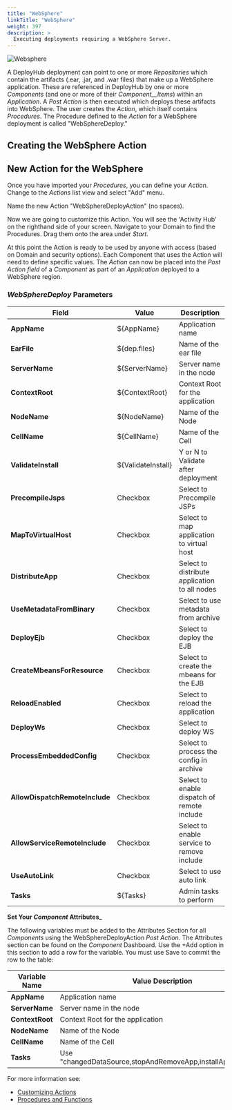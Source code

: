 ```yaml
---
title: "WebSphere"
linkTitle: "WebSphere"
weight: 397
description: >
  Executing deployments requiring a WebSphere Server.
---
```


![Websphere](/userguide/images/websphere.png)

A DeployHub deployment can point to one or more _Repositories_ which contain the artifacts (.ear, .jar, and .war files) that make up a WebSphere application. These are referenced in DeployHub by one or more _Components_ (and one or more of their _Component__Items_) within an _Application_. A _Post Action_ is then executed which deploys these artifacts into WebSphere. The user creates the _Action_, which itself contains _Procedures_. The Procedure defined to the _Action_ for a WebSphere deployment is called "WebSphereDeploy."

## Creating the WebSphere Action

## New Action for the WebSphere

Once you have imported your _Procedures_, you can define your _Action_. Change to the _Actions_ list view and select "Add" menu.  

Name the new Action "WebSphereDeployAction" (no spaces).

Now we are going to customize this Action. You will see the 'Activity Hub' on the righthand side of your screen. Navigate to your Domain to find the Procedures. Drag them onto the area under _Start._

At this point the Action is ready to be used by anyone with access (based on Domain and security options). Each Component that uses the Action will need to define specific values.
The _Action_ can now be placed into the _Post Action field_ of a _Component_ as part of an _Application_ deployed to a WebSphere region.

### _WebSphereDeploy_ Parameters

| **Field**                      | Value              | Description                                   |
|--------------------------------|--------------------|-----------------------------------------------|
| **AppName**                    | ${AppName}         | Application name                              |
| **EarFile**                    | ${dep.files}       | Name of the ear file                          |
| **ServerName**                 | ${ServerName}      | Server name in the node                       |
| **ContextRoot**                | ${ContextRoot}     | Context Root for the application              |
| **NodeName**                   | ${NodeName}        | Name of the Node                              |
| **CellName**                   | ${CellName}        | Name of the Cell                              |
| **ValidateInstall**            | ${ValidateInstall} | Y or N to Validate after deployment           |
| **PrecompileJsps**             | Checkbox           | Select to Precompile JSPs                     |
| **MapToVirtualHost**           | Checkbox           | Select to map application to virtual host     |
| **DistributeApp**              | Checkbox           | Select to distribute application to all nodes |
| **UseMetadataFromBinary**      | Checkbox           | Select to use metadata from archive           |
| **DeployEjb**                  | Checkbox           | Select to deploy the EJB                      |
| **CreateMbeansForResource**    | Checkbox           | Select to create the mbeans for the EJB       |
| **ReloadEnabled**              | Checkbox           | Select to  reload the application             |
| **DeployWs**                   | Checkbox           | Select to deploy WS                           |
| **ProcessEmbeddedConfig**      | Checkbox           | Select to process the config in archive       |
| **AllowDispatchRemoteInclude** | Checkbox           | Select to enable dispatch of remote include   |
| **AllowServiceRemoteInclude**  | Checkbox           | Select to enable service to remove include    |
| **UseAutoLink**                | Checkbox           | Select to use auto link                       |
| **Tasks**                      | ${Tasks}           | Admin tasks to perform                        |

**Set Your _Component_ Attributes_**

The following variables must be added to the Attributes Section for all  _Components_ using the WebSphereDeployAction _Post Action_.  The Attributes section can be found on the _Component_ Dashboard.  Use the +Add option in this section to add a row for the variable. You must use Save to commit the row to the table:

| Variable Name   | Value Description                                            |
|-----------------|--------------------------------------------------------------|
| **AppName**     | Application name                                             |
| **ServerName**  | Server name in the node                                      |
| **ContextRoot** | Context Root for the application                             |
| **NodeName**    | Name of the Node                                             |
| **CellName**    | Name of the Cell                                             |
| **Tasks**       | Use "changedDataSource,stopAndRemoveApp,installApp,startApp" |

For more information see:

- [Customizing Actions](/userguide/advanced-features/deployments/2-define-your-actions/)
- [Procedures and Functions](/userguide/advanced-features/deployments/2-define-your-functions-and-procedures/)

